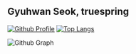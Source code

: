 ## Gyuhwan Seok, truespring

[![Github Profile](https://github-readme-stats.vercel.app/api?username=truespring&count_private=true&hide=contribs,prs&show_icons=true&theme=vue-dark)](https://github.com/truespring)
[![Top Langs](https://github-readme-stats.vercel.app/api/top-langs/?username=zkffhtm6523&layout=compact&hide=Visual%20Basic)](https://github.com/truespring/github-readme-stats)

![Github Graph](https://activity-graph.herokuapp.com/graph?username=truespring&area=false&theme=xcode&hide_border=true)
